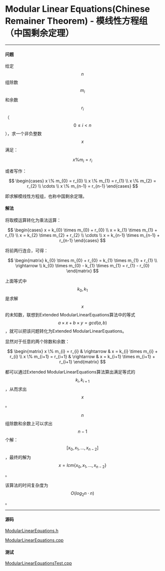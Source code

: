 <script type="text/javascript" src="https://cdnjs.cloudflare.com/ajax/libs/mathjax/2.7.1/MathJax.js?config=TeX-AMS-MML_HTMLorMML"></script>

# Modular Linear Equations(Chinese Remainer Theorem) - 模线性方程组（中国剩余定理）

--------

#### 问题

给定$$ n $$组除数$$ m_{i} $$和余数$$ r_{i} $$（$$ 0 \leq i \lt n $$），求一个非负整数$$ x $$满足：

$$
x \% m_{i} = r_{i}
$$

或者写作：

$$
\begin{cases}
x \% m_{0} = r_{0}  \\
x \% m_{1} = r_{1}  \\
x \% m_{2} = r_{2}  \\
\cdots              \\
x \% m_{n-1} = r_{n-1}
\end{cases}
$$

即求解模线性方程组，也称中国剩余定理。

#### 解法

将取模运算转化为乘法运算：

$$
\begin{cases}
x = k_{0} \times m_{0} + r_{0}  \\
x = k_{1} \times m_{1} + r_{1}  \\
x = k_{2} \times m_{2} + r_{2}  \\
\cdots              \\
x = k_{n-1} \times m_{n-1} + r_{n-1}
\end{cases}
$$

将前两行连合，可得：

$$
\begin{matrix}
k_{0} \times m_{0} + r_{0} = k_{1} \times m_{1} + r_{1}     \\
\rightarrow     \\
k_{0} \times m_{0} - k_{1} \times m_{1} = r_{1} - r_{0}
\end{matrix}
$$

上面等式中$$ k_{0}, k_{1} $$是求解$$ x $$的未知数，联想到Extended ModularLinearEquations算法中的等式$$ a \times x + b \times y = gcd(a, b) $$，就可以把该问题转化为Extended ModularLinearEquations。

显然对于任意的两个除数和余数：

$$ 
\begin{matrix}
x \% m_{i} = r_{i}      & \rightarrow & x = k_{i} \times m_{i} + r_{i}  \\
x \% m_{i+1} = r_{i+1}  & \rightarrow & x = k_{i+1} \times m_{i+1} + r_{i+1}
\end{matrix}
$$

都可以通过Extended ModularLinearEquations算法算出满足等式的$$ k_{i}, k_{i+1} $$，从而求出$$ x $$。

$$ n $$组除数和余数上可以求出$$ n - 1 $$个解：$$ [x_{0}, x_{1}, \dots, x_{n-2}] $$，最终的解为$$ x = lcm\{ x_{0}, x_{1}, \dots, x_{n-2} \} $$。

该算法的时间复杂度为$$ O(log_2 n \cdot n) $$。

--------

#### 源码

[ModularLinearEquations.h](https://github.com/linrongbin16/Way-to-Algorithm/blob/master/src/NumberTheory/ModularLinearEquations.h)

[ModularLinearEquations.cpp](https://github.com/linrongbin16/Way-to-Algorithm/blob/master/src/NumberTheory/ModularLinearEquations.cpp)

#### 测试

[ModularLinearEquationsTest.cpp](https://github.com/linrongbin16/Way-to-Algorithm/blob/master/src/NumberTheory/ModularLinearEquationsTest.cpp)
